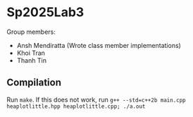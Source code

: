 # Sp2025Lab3
Group members:
- Ansh Mendiratta (Wrote class member implementations)
- Khoi Tran
- Thanh Tin

## Compilation
Run `make`. If this does not work, run `g++ --std=c++2b main.cpp heaplotlittle.hpp heaplotlittle.cpp; ./a.out`

